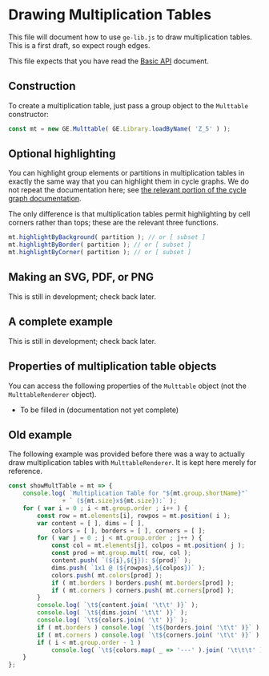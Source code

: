 
# Drawing Multiplication Tables

This file will document how to use `ge-lib.js` to draw multiplication
tables. This is a first draft, so expect rough edges.

This file expects that you have read the
[Basic API](basic-api.md) document.

## Construction

To create a multiplication table, just pass a group object to the
`Multtable` constructor:

```js
const mt = new GE.Multtable( GE.Library.loadByName( 'Z_5' ) );
```

## Optional highlighting

You can highlight group elements or partitions in multiplication tables in
exactly the same way that you can highlight them in cycle graphs.  We do not
repeat the documentation here; see [the relevant portion of the cycle graph
documentation](drawing-cycle-graphs.md#optional-highlighting).

The only difference is that multiplication tables permit highlighting by
cell corners rather than tops; these are the relevant three functions.

```js
mt.highlightByBackground( partition ); // or [ subset ]
mt.highlightByBorder( partition ); // or [ subset ]
mt.highlightByCorner( partition ); // or [ subset ]
```

## Making an SVG, PDF, or PNG

This is still in development; check back later.

<!--

To draw a multiplication table as an SVG, PDF, or PNG, create an instance of
the `MulttableRenderer` class, passing your `Multtable` to the constructor.

```js
const toBeDrawn = new GE.MulttableRenderer( cg );
```

To dump the result to a file, use any one of the following calls.

```js
toBeDrawn.renderSVGFile( 'cycle-graph.svg' );
toBeDrawn.renderPDFFile( 'cycle-graph.pdf' );
toBeDrawn.renderPNGFile( 'cycle-graph.png' );
```

All are asynchronous and take an optional callback as second argument. The
reason for this is that they begin by doing a bunch of asynchronous
renderings of element names from MathML to SVGs before using the results to
compute best sizes for the resulting renderings.

*Consequently it is important to NOT run more than one of those commands in
immediate succession.*  Since they are asynchronous, they will try to run
simultaneously on the same object (`toBeDrawn`) and thus will be
simultaneously manipulating its internal state, which can result in
incorrect results.

-->

## A complete example

This is still in development; check back later.

<!--

We provide a minimal script that can create an SVG, PDF, or PNG file for the
multiplication table of a group, together with the resulting images.

 * [Script: `examples/multiplication-table.js`](../examples/multiplication-table.js)
 * [Result: `examples/multiplication-table.svg`](../examples/multiplication-table.svg)
 * [Result: `examples/multiplication-table.pdf`](../examples/multiplication-table.pdf)
 * [Result: `examples/multiplication-table.png`](../examples/multiplication-table.png)

-->

## Properties of multiplication table objects

You can access the following properties of the `Multtable` object
(not the `MulttableRenderer` object).

 * To be filled in (documentation not yet complete)

## Old example

The following example was provided before there was a way to actually draw
multiplication tables with `MulttableRenderer`.  It is kept here merely for
reference.

```js
const showMultTable = mt => {
    console.log( `Multiplication Table for "${mt.group.shortName}"`
               + ` (${mt.size}x${mt.size}):` );
    for ( var i = 0 ; i < mt.group.order ; i++ ) {
        const row = mt.elements[i], rowpos = mt.position( i );
        var content = [ ], dims = [ ],
            colors = [ ], borders = [ ], corners = [ ];
        for ( var j = 0 ; j < mt.group.order ; j++ ) {
            const col = mt.elements[j], colpos = mt.position( j );
            const prod = mt.group.mult( row, col );
            content.push( `(${i},${j}): ${prod}` );
            dims.push( `1x1 @ (${rowpos},${colpos})` );
            colors.push( mt.colors[prod] );
            if ( mt.borders ) borders.push( mt.borders[prod] );
            if ( mt.corners ) corners.push( mt.corners[prod] );
        }
        console.log( `\t${content.join( '\t\t' )}` );
        console.log( `\t${dims.join( '\t\t' )}` );
        console.log( `\t${colors.join( '\t' )}` );
        if ( mt.borders ) console.log( `\t${borders.join( '\t\t' )}` );
        if ( mt.corners ) console.log( `\t${corners.join( '\t\t' )}` );
        if ( i < mt.group.order - 1 )
            console.log( `\t${colors.map( _ => '---' ).join( '\t\t\t' )}` );
    }
};
```
